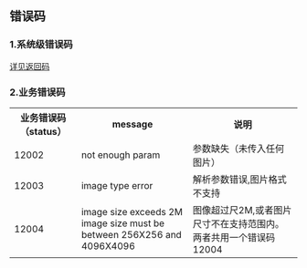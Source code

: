 ## 错误码

### 1.系统级错误码
[详见返回码](https://aidoc.jd.com/user/returncode.html)  

### 2.业务错误码 

<table>
   <tr>
      <th>业务错误码（status）</th>
      <th>message</th>
      <th>说明</th>
   </tr>
   <tr>
      <td>12002</td>
      <td>not enough param</td>
      <td>参数缺失（未传入任何图片）</td>
   </tr>
   <tr>
      <td>12003</td>
      <td>image type error</td>
      <td>解析参数错误,图片格式不支持</td>
   </tr>
   <tr>
      <td>12004</td>
      <td>image size exceeds 2M <br>  
      image size must be between 256X256 and 4096X4096</td>
      <td>图像超过尺2M,或者图片尺寸不在支持范围内。两者共用一个错误码12004</td>
   </tr>
</table>